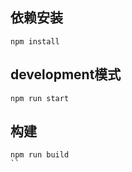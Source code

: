 ## 依赖安装
```angular2html
npm install
```

## development模式
```angular2html
npm run start
```

## 构建
```angular2html
npm run build
``